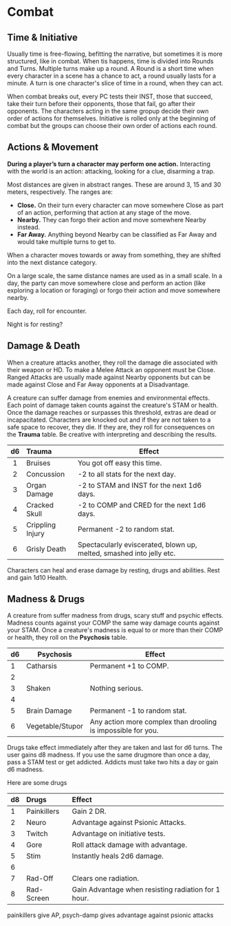 # Combat

## Time & Initiative

Usually time is free-flowing, befitting the narrative, but sometimes it is more structured, like in combat. When tis happens, time is divided into Rounds and Turns. Multiple turns make up a round. A Round is a short time when every character in a scene has a chance to act, a round usually lasts for a minute. A turn is one character's slice of time in a round, when they can act.

When combat breaks out, every PC tests their INST, those that succeed, take their turn before their opponents, those that fail, go after their opponents. The characters acting in the same gropup decide their own order of actions for themselves. Initiative is rolled only at the beginning of combat but the groups can choose their own order of actions each round.

## Actions & Movement

**During a player’s turn a character may perform one action.** Interacting with the world is an action: attacking, looking for a clue, disarming a trap.

Most distances are given in abstract ranges. These are around 3, 15 and 30 meters, respectively. The ranges are:

- **Close.** On their turn every character can move somewhere Close as part of an action, performing that action at any stage of the move.
- **Nearby.** They can forgo their action and move somewhere Nearby instead.
- **Far Away.** Anything beyond Nearby can be classified as Far Away and would take multiple turns to get to.

When a character moves towards or away from something, they are shifted into the next distance category.<!--This is new, from TBH 2e-->

On a large scale, the same distance names are used as in a small scale. In a day, the party can move somewhere close and perform an action (like exploring a location or foraging) or forgo their action and move somewhere nearby.

Each day, roll for encounter.

Night is for resting?

## Damage & Death

When a creature attacks another, they roll the damage die associated with their weapon or HD. To make a Melee Attack an opponent must be Close. Ranged Attacks are usually made against Nearby opponents but can be made against Close and Far Away opponents at a Disadvantage.

A creature can suffer damage from enemies and environmental effects. Each point of damage taken counts against the creature's STAM or health. Once the damage reaches or surpasses this threshold, extras are dead or incapacitated. Characters are knocked out and if they are not taken to a safe space to recover, they die. If they are, they roll for consequences on the **Trauma** table. Be creative with interpreting and describing the results.

|  d6  | Trauma           | Effect                                                       |
| :--: | :--------------- | ------------------------------------------------------------ |
|  1   | Bruises          | You got off easy this time.                                  |
|  2   | Concussion       | -2 to all stats for the next day.                            |
|  3   | Organ Damage     | -2 to STAM and INST for the next 1d6 days.                   |
|  4   | Cracked Skull    | -2 to COMP and CRED for the next 1d6 days.                   |
|  5   | Crippling Injury | Permanent -2 to random stat.                                 |
|  6   | Grisly Death     | Spectacularly eviscerated, blown up, melted, smashed into jelly etc. |

Characters can heal and erase damage by resting, drugs and abilities. Rest and gain 1d10 Health.

## Madness & Drugs

A creature from suffer madness from drugs, scary stuff and psychic effects. Madness counts against your COMP the same way damage counts against your STAM. Once a creature's madness is equal to or more than their COMP or health, they roll on the **Psychosis** table.<!--ideas from last gasp, also: phobias, amnesia, revelations-->

| d6   | Psychosis        | Effect                                                       |
| ---- | ---------------- | ------------------------------------------------------------ |
| 1    | Catharsis        | Permanent +1 to COMP.<!--maybe temporary, maybe a psych power--> |
| 2    |                  |                                                              |
| 3    | Shaken           | Nothing serious.                                             |
| 4    |                  |                                                              |
| 5    | Brain Damage     | Permanent -1 to random stat.                                 |
| 6    | Vegetable/Stupor | Any action more complex than drooling is impossible for you. |

Drugs take effect immediately after they are taken and last for d6 turns. The user gains d8 madness. If you use the same drugmore than once a day, pass a  STAM test or get addicted. Addicts must take two hits a day or gain d6 madness.

Here are some drugs

| d8   | Drugs       | Effect                                              |
| ---- | :---------- | :-------------------------------------------------- |
| 1    | Painkillers | Gain 2 DR.                                          |
| 2    | Neuro       | Advantage against Psionic Attacks.                  |
| 3    | Twitch      | Advantage on initiative tests.                      |
| 4    | Gore        | Roll attack damage with advantage.                  |
| 5    | Stim        | Instantly heals 2d6 damage.                         |
| 6    |             |                                                     |
| 7    | Rad-Off     | Clears one radiation.                               |
| 8    | Rad-Screen  | Gain Advantage when resisting radiation for 1 hour. |

painkillers give AP, psych-damp gives advantage against psionic attacks